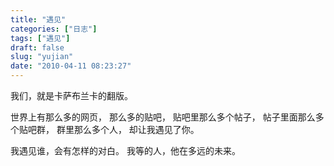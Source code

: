 ```yaml
---
title: "遇见"
categories: ["日志"]
tags: ["遇见"]
draft: false
slug: "yujian"
date: "2010-04-11 08:23:27"
---
```


我们，就是卡萨布兰卡的翻版。


世界上有那么多的网页，
那么多的贴吧，
贴吧里那么多个帖子，
帖子里面那么多个贴吧群，
群里那么多个人，
却让我遇见了你。


我遇见谁，会有怎样的对白。
我等的人，他在多远的未来。
